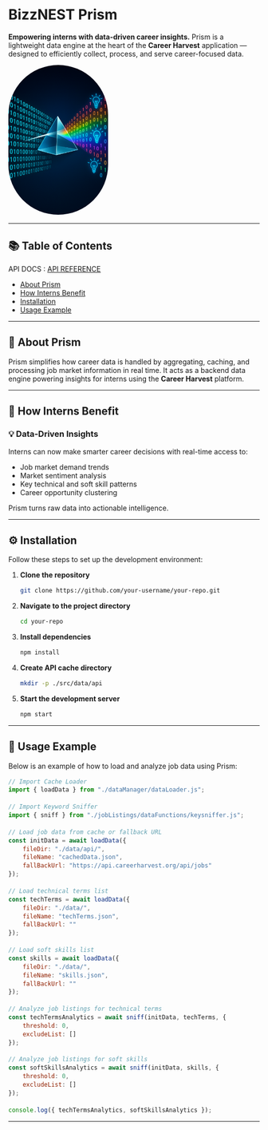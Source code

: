 # BizzNEST Prism

**Empowering interns with data-driven career insights.**
Prism is a lightweight data engine at the heart of the **Career Harvest** application — designed to efficiently collect, process, and serve career-focused data.

<img src="./docs/images/prism.png" alt="Project Image" width="200" style="border-radius:200px"/>

---

## 📚 Table of Contents

API DOCS : [API REFERENCE](./docs/API.md)

* [About Prism](#about-prism)
* [How Interns Benefit](#how-interns-benefit)
* [Installation](#installation)
* [Usage Example](#usage-example)

---

## 📌 About Prism

Prism simplifies how career data is handled by aggregating, caching, and processing job market information in real time. It acts as a backend data engine powering insights for interns using the **Career Harvest** platform.

---

## 🌱 How Interns Benefit

### 💡 Data-Driven Insights

Interns can now make smarter career decisions with real-time access to:

* Job market demand trends
* Market sentiment analysis
* Key technical and soft skill patterns
* Career opportunity clustering

Prism turns raw data into actionable intelligence.

---

## ⚙️ Installation

Follow these steps to set up the development environment:

1. **Clone the repository**

   ```sh
   git clone https://github.com/your-username/your-repo.git
   ```

2. **Navigate to the project directory**

   ```sh
   cd your-repo
   ```

3. **Install dependencies**

   ```sh
   npm install
   ```

4. **Create API cache directory**

   ```sh
   mkdir -p ./src/data/api
   ```

5. **Start the development server**

   ```sh
   npm start
   ```

---

## 🚀 Usage Example

Below is an example of how to load and analyze job data using Prism:

```js
// Import Cache Loader
import { loadData } from "./dataManager/dataLoader.js";

// Import Keyword Sniffer
import { sniff } from "./jobListings/dataFunctions/keysniffer.js";

// Load job data from cache or fallback URL
const initData = await loadData({
    fileDir: "./data/api/",
    fileName: "cachedData.json", 
    fallBackUrl: "https://api.careerharvest.org/api/jobs"
});

// Load technical terms list
const techTerms = await loadData({
    fileDir: "./data/", 
    fileName: "techTerms.json", 
    fallBackUrl: ""
});

// Load soft skills list
const skills = await loadData({
    fileDir: "./data/", 
    fileName: "skills.json", 
    fallBackUrl: ""
});

// Analyze job listings for technical terms
const techTermsAnalytics = await sniff(initData, techTerms, {
    threshold: 0,
    excludeList: []
});

// Analyze job listings for soft skills
const softSkillsAnalytics = await sniff(initData, skills, {
    threshold: 0,
    excludeList: []
});

console.log({ techTermsAnalytics, softSkillsAnalytics });
```

---
